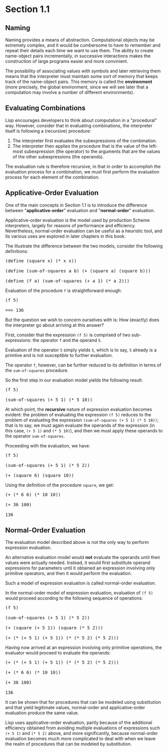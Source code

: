 Section 1.1
=========== 

Naming
------ 

Naming provides a means of abstraction. Computational objects may be extremely complex, and it would be cumbersome to have to remember and repeat their details each time we want to use them. The ability to create name-object pairs incrementally, in successive interactions makes the construction of large programs easier and more convinient.

The possibility of associating values with symbols and later retrieving them means that the interpreter must maintain some sort of memory that keeps track of the name-object pairs. This memory is called the **environment** (more precisely, the global environment, since we will see later that a computation may involve a number of different environments). 

Evaluating Combinations
-----------------------

Lisp encourages developers to think about computation in a "procedural" way. However, consider that in evaluating combinations, the interpreter itself is following a (recursive) procedure:

1. The interpreter first evaluates the subexpressions of the combination.
2. The interpreter then applies the procedure that is the value of the left-most subexpression (the operator) to the arguments that are the values of the other subexpressions (the operands).

The evaluation rule is therefore recursive, in that in order to accomplish the evaluation process for a combination, we must first perform the evaluation process for each element of the combination.

Applicative-Order Evaluation
---------------------------- 

One of the main concepts in Section 1.1 is to introduce the difference between "**applicative-order**" evaluation and "**normal-order**" evaluation.

Applicative-order evaluation is the model used by production Scheme interpreters, largely for reasons of performance and efficiency. Nevertheless, normal-order evaluation can be useful as a heuristic tool, and its various uses are explored in later chapters in this book.

The illustrate the difference between the two models, consider the following definitions:

<pre>
(define (square x) (* x x))

(define (sum-of-squares a b) (+ (square a) (square b)))

(define (f a) (sum-of-squares (+ a 1) (* a 2)))
</pre>

Evaluation of the procedure `f` is straightforward enough:

<pre>
(f 5)

==> 136
</pre>

But the question we wish to concern ourselves with is: How (exactly) does the interpreter go about arriving at this answer?

First, consider that the expression `(f 5)` is comprised of two sub-expressions: the operator `f` and the operand `5`. 

Evaluation of the operator `5` simply yields `5`, which is to say, `5` already is a primtive and is not susceptible to further evaluation. 

The operator `f`, however, can be further reduced to its definition in terms of the `sum-of-squares` procedure.

So the first step in our evaluation model yields the following result:

<pre>
(f 5)

(sum-of-squares (+ 5 1) (* 5 10))
</pre>

At which point, the **recursive** nature of expression evaluation becomes evident: the problem of evaluating the expression `(f 5)` reduces to the problem of evaluating the expression `(sum-of-squares (+ 5 1) (* 5 10))`; that is to say, we must again evaluate the operands of the expression (in this case, `(+ 5 1)` and `(* 5 10)`), and then we must apply these operands to the operator `sum-of-squares`.

Proceeding with the evaluation, we have:

<pre>
(f 5)

(sum-of-squares (+ 5 1) (* 5 2))

(+ (square 6) (square 10))
</pre>

Using the definition of the procedure `square`, we get:

<pre>
(+ (* 6 6) (* 10 10))

(+ 36 100)

136
</pre>

Normal-Order Evaluation
-----------------------

The evaluation model described above is not the only way to perform expression evaluation. 

An alternative evaluation model would **not** evaluate the operands until their values were actually needed. Instead, it would first substitute operand expressions for parameters until it obtained an expression involving only primitive operators, and then it would perform the evaluation.

Such a model of expression evaluation is called normal-order evaluation.

In the normal-order model of expression evaluation, evaluation of `(f 5)` would proceed according to the following sequence of operations:

<pre>
(f 5)
 
(sum-of-squares (+ 5 1) (* 5 2))

(+ (square (+ 5 1)) (square (* 5 2)))

(+ (* (+ 5 1) (+ 5 1)) (* (* 5 2) (* 5 2)))
</pre>

Having now arrived at an expression involving only primitive operations, the evaluator would proceed to evaluate the operands:

<pre>
(+ (* (+ 5 1) (+ 5 1)) (* (* 5 2) (* 5 2)))

(+ (* 6 6) (* 10 10))

(+ 36 100)

136
</pre>

It can be shown that for procedures that can be modeled using substitution and that yield legitimate values, normal-order and applicative-order evaluation produce the same value. 

Lisp uses applicative-order evaluation, partly because of the additional efficiency obtained from avoiding multiple evaluations of expressions such `(+ 5 1)` and `(* 5 2)` above, and more significantly, because normal-order evaluation becomes much more complicated to deal with when we leave the realm of procedures that can be modeled by substitution.
